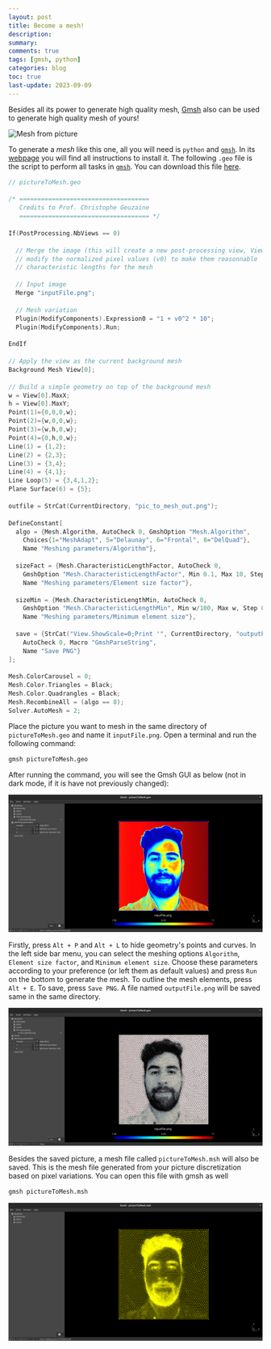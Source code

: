 ```yaml
---
layout: post
title: Become a mesh!
description: 
summary: 
comments: true
tags: [gmsh, python]
categories: blog
toc: true
last-update: 2023-09-09
---
```


Besides all its power to generate high quality mesh, [Gmsh](gmsh.info/) also can be used to generate high quality mesh of yours!

![Mesh from picture](/assets/img/pictureMesh.svg "My mesh")

To generate a *mesh* like this one, all you will need is `python` and [`gmsh`](gmsh.info/). In its [webpage](gmsh.info/) you will find all instructions to install it. The following `.geo` file is the script to perform all tasks in [`gmsh`](gmsh.info/). You can download this file [here](/assets/python/pictureToMesh.geo).

```c++
// pictureToMesh.geo

/* ====================================
   Credits to Prof. Christophe Geuzaine
   ==================================== */

If(PostProcessing.NbViews == 0)

  // Merge the image (this will create a new post-processing view, View[0]), and
  // modify the normalized pixel values (v0) to make them reasonnable
  // characteristic lengths for the mesh

  // Input image
  Merge "inputFile.png";

  // Mesh variation
  Plugin(ModifyComponents).Expression0 = "1 + v0^2 * 10";
  Plugin(ModifyComponents).Run;

EndIf

// Apply the view as the current background mesh
Background Mesh View[0];

// Build a simple geometry on top of the background mesh
w = View[0].MaxX;
h = View[0].MaxY;
Point(1)={0,0,0,w};
Point(2)={w,0,0,w};
Point(3)={w,h,0,w};
Point(4)={0,h,0,w};
Line(1) = {1,2};
Line(2) = {2,3};
Line(3) = {3,4};
Line(4) = {4,1};
Line Loop(5) = {3,4,1,2};
Plane Surface(6) = {5};

outfile = StrCat(CurrentDirectory, "pic_to_mesh_out.png");

DefineConstant[
  algo = {Mesh.Algorithm, AutoCheck 0, GmshOption "Mesh.Algorithm",
    Choices{1="MeshAdapt", 5="Delaunay", 6="Frontal", 8="DelQuad"},
    Name "Meshing parameters/Algorithm"},

  sizeFact = {Mesh.CharacteristicLengthFactor, AutoCheck 0,
    GmshOption "Mesh.CharacteristicLengthFactor", Min 0.1, Max 10, Step 0.1,
    Name "Meshing parameters/Element size factor"},

  sizeMin = {Mesh.CharacteristicLengthMin, AutoCheck 0,
    GmshOption "Mesh.CharacteristicLengthMin", Min w/100, Max w, Step 0.1,
    Name "Meshing parameters/Minimum element size"},

  save = {StrCat("View.ShowScale=0;Print '", CurrentDirectory, "outputFile.png';"),
    AutoCheck 0, Macro "GmshParseString",
    Name "Save PNG"}
];

Mesh.ColorCarousel = 0;
Mesh.Color.Triangles = Black;
Mesh.Color.Quadrangles = Black;
Mesh.RecombineAll = (algo == 8);
Solver.AutoMesh = 2;
```

Place the picture you want to mesh in the same directory of `pictureToMesh.geo` and name it `inputFile.png`. Open a terminal and run the following command:

```bash
gmsh pictureToMesh.geo
```
After running the command, you will see the Gmsh GUI as below (not in dark mode, if it is have not previously changed):

![Mesh from picture](/assets/img/gmshGui.png "Gmsh GUI")

Firstly, press `Alt + P` and `Alt + L` to hide geometry's points and curves. In the left side bar menu, you can select the meshing options `Algorithm`, `Element size factor`, and `Minimum element size`. Choose these parameters according to your preference (or left them as default values) and press `Run` on the bottom to generate the mesh. To outline the mesh elements, press `Alt + E`. To save, press `Save PNG`. A file named `outputFile.png` will be saved same in the same directory.

![Mesh from picture](/assets/img/gmshGuiMesh.png "Your mesh")

Besides the saved picture, a mesh file called `pictureToMesh.msh` will also be saved. This is the mesh file generated from your picture discretization based on pixel variations. You can open this file with gmsh as well

```bash
gmsh pictureToMesh.msh
```

![Mesh from picture](/assets/img/gmshGuiMeshMshFormat.png "Msh format")
